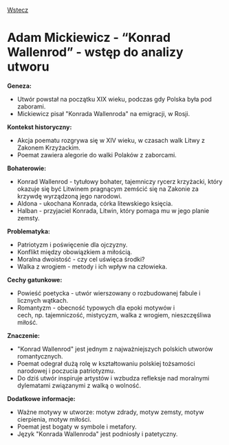 [Wstecz](../polski.md)

# Adam Mickiewicz - “Konrad Wallenrod” - wstęp do analizy utworu

**Geneza:**

-   Utwór powstał na początku XIX wieku, podczas gdy Polska była pod zaborami.
-   Mickiewicz pisał "Konrada Wallenroda" na emigracji, w Rosji.

**Kontekst historyczny:**

-   Akcja poematu rozgrywa się w XIV wieku, w czasach walk Litwy z Zakonem Krzyżackim.
-   Poemat zawiera alegorie do walki Polaków z zaborcami.

**Bohaterowie:**

-   Konrad Wallenrod - tytułowy bohater, tajemniczy rycerz krzyżacki, który okazuje się być Litwinem pragnącym zemścić się na Zakonie za krzywdę wyrządzoną jego narodowi.
-   Aldona - ukochana Konrada, córka litewskiego księcia.
-   Halban - przyjaciel Konrada, Litwin, który pomaga mu w jego planie zemsty.

**Problematyka:**

-   Patriotyzm i poświęcenie dla ojczyzny.
-   Konflikt między obowiązkiem a miłością.
-   Moralna dwoistość - czy cel uświęca środki?
-   Walka z wrogiem - metody i ich wpływ na człowieka.

**Cechy gatunkowe:**

-   Powieść poetycka - utwór wierszowany o rozbudowanej fabule i licznych wątkach.
-   Romantyzm - obecność typowych dla epoki motywów i cech, np. tajemniczość, mistycyzm, walka z wrogiem, nieszczęśliwa miłość.

**Znaczenie:**

-   "Konrad Wallenrod" jest jednym z najważniejszych polskich utworów romantycznych.
-   Poemat odegrał dużą rolę w kształtowaniu polskiej tożsamości narodowej i poczucia patriotyzmu.
-   Do dziś utwór inspiruje artystów i wzbudza refleksje nad moralnymi dylematami związanymi z walką o wolność.

**Dodatkowe informacje:**

-   Ważne motywy w utworze: motyw zdrady, motyw zemsty, motyw cierpienia, motyw miłości.
-   Poemat jest bogaty w symbole i metafory.
-   Język "Konrada Wallenroda" jest podniosły i patetyczny.
